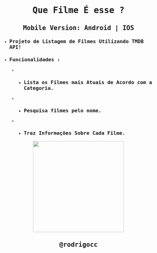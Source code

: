 <samp>

# <p align='center'>Que Filme É esse ?</p>
## <p align='center'>Mobile Version: Android | IOS</p>

- ### Projeto de Listagem de Filmes Utilizando TMDB API!

- ### Funcionalidades :
   - - ### Lista os Filmes mais Atuais de Acordo com a Categoria.
   - - ### Pesquisa filmes pelo nome.
   - - ### Traz Informações Sobre Cada Filme.

<p align="center">
  <img src="https://i.ibb.co/SXxt0QGD/Screenshot-2025-05-26-at-15-03-39.png" alt= "" width="300px"/>
</p>

## <p align='center'>@rodrigocc</p>

<p align="center">
<a href="https://github.com/rodrigocc">
  
</a>

<a href="https://www.linkedin.com/in/rodrigo-araujo-1a8509174/">
  <img align="center" alt="Rodrigo Araujo | LinkedIn" width="45px" src="assets/images/linkedi
